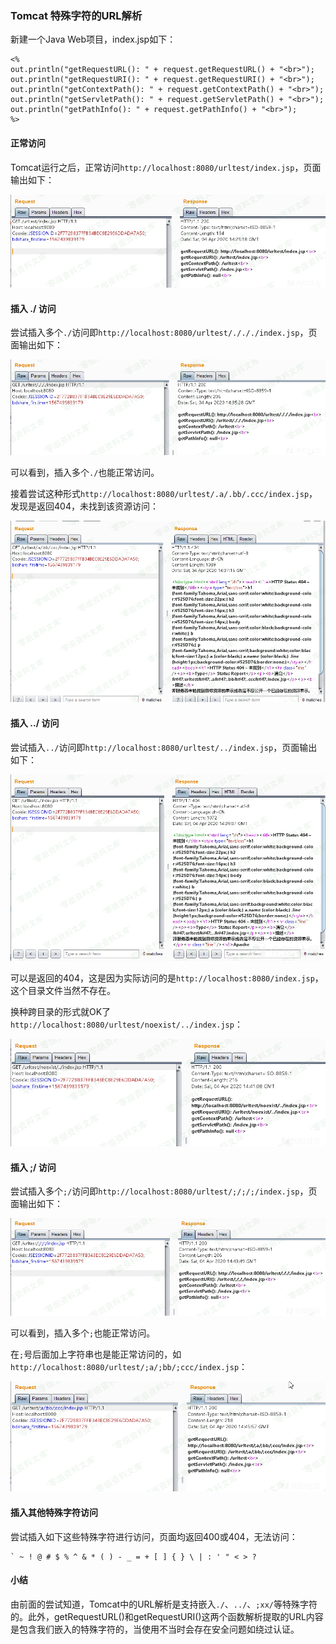 ### Tomcat 特殊字符的URL解析

新建一个Java Web项目，index.jsp如下：

    <%
    out.println("getRequestURL(): " + request.getRequestURL() + "<br>");
    out.println("getRequestURI(): " + request.getRequestURI() + "<br>");
    out.println("getContextPath(): " + request.getContextPath() + "<br>");
    out.println("getServletPath(): " + request.getServletPath() + "<br>");
    out.println("getPathInfo(): " + request.getPathInfo() + "<br>");
    %>

#### 正常访问

Tomcat运行之后，正常访问`http://localhost:8080/urltest/index.jsp`，页面输出如下：

![](resource/Tomcat特殊字符的URL解析/media/rId22.png)

#### 插入 ./ 访问

尝试插入多个`./`访问即`http://localhost:8080/urltest/./././index.jsp`，页面输出如下：

![](resource/Tomcat特殊字符的URL解析/media/rId24.png)

可以看到，插入多个`./`也能正常访问。

接着尝试这种形式`http://localhost:8080/urltest/.a/.bb/.ccc/index.jsp`，发现是返回404，未找到该资源访问：

![](resource/Tomcat特殊字符的URL解析/media/rId25.png)

#### 插入 ../ 访问

尝试插入`../`访问即`http://localhost:8080/urltest/../index.jsp`，页面输出如下：

![](resource/Tomcat特殊字符的URL解析/media/rId27.png)

可以是返回的404，这是因为实际访问的是`http://localhost:8080/index.jsp`，这个目录文件当然不存在。

换种跨目录的形式就OK了`http://localhost:8080/urltest/noexist/../index.jsp`：

![](resource/Tomcat特殊字符的URL解析/media/rId28.png)

#### 插入 ;/ 访问

尝试插入多个`;/`访问即`http://localhost:8080/urltest/;/;/;/index.jsp`，页面输出如下：

![](resource/Tomcat特殊字符的URL解析/media/rId30.png)

可以看到，插入多个`;`也能正常访问。

在`;`号后面加上字符串也是能正常访问的，如`http://localhost:8080/urltest/;a/;bb/;ccc/index.jsp`：

![](resource/Tomcat特殊字符的URL解析/media/rId31.png)

#### 插入其他特殊字符访问

尝试插入如下这些特殊字符进行访问，页面均返回400或404，无法访问：

    ` ~ ! @ # $ % ^ & * ( ) - _ = + [ ] { } \ | : ' " < > ?

#### 小结

由前面的尝试知道，Tomcat中的URL解析是支持嵌入`./`、`../`、`;xx/`等特殊字符的。此外，getRequestURL()和getRequestURI()这两个函数解析提取的URL内容是包含我们嵌入的特殊字符的，当使用不当时会存在安全问题如绕过认证。
